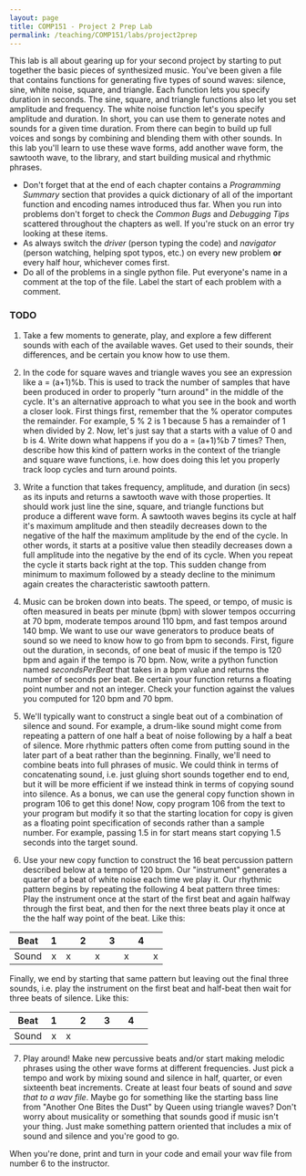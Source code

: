 ```yaml
---
layout: page
title: COMP151 - Project 2 Prep Lab
permalink: /teaching/COMP151/labs/project2prep
---
```


This lab is all about gearing up for your second project by starting to put together the basic pieces of synthesized music. You've been given a file that contains functions for generating five types of sound waves: silence, sine, white noise, square, and triangle. Each function lets you specify duration in seconds. The sine, square, and triangle functions also let you set amplitude and frequency. The white noise function let's you specify amplitude and duration. In short, you can use them to generate notes and sounds for a given time duration. From there can begin to build up full voices and songs by combining and blending them with other sounds. In this lab you'll learn to use these wave forms, add another wave form, the sawtooth wave, to the library, and start building musical and rhythmic phrases.


* Don't forget that at the end of each chapter contains a *Programming Summary* section that provides a quick dictionary of all of the important function and encoding names introduced thus far. When you run into problems don't forget to check the *Common Bugs* and *Debugging Tips* scattered throughout the chapters as well. If you're stuck on an error try looking at these items.
* As always switch the *driver* (person typing the code) and *navigator* (person watching, helping spot typos, etc.) on every new problem **or** every half hour, whichever comes first.
* Do all of the problems in a single python file. Put everyone's name in a comment at the top of the file. Label the start of each problem with a comment.

### TODO

1. Take a few moments to generate, play, and explore a few different sounds with each of the available waves. Get used to their sounds, their differences, and be certain you know how to use them.

2. In the code for square waves and triangle waves you see an expression like a = (a+1)%b. This is used to track the number of samples that have been produced in order to properly "turn around" in the middle of the cycle. It's an alternative approach to what you see in the book and worth a closer look. First things first, remember that the % operator computes the remainder. For example, 5 % 2 is 1 because 5 has a remainder of 1 when divided by 2. Now, let's just say that a starts with a value of 0 and b is 4. Write down what happens if you do a = (a+1)%b 7 times?  Then, describe how this kind of pattern works in the context of the triangle and square wave functions, i.e. how does doing this let you properly track loop cycles and turn around points.

3. Write a function that takes frequency, amplitude, and duration (in secs) as its inputs and returns a sawtooth wave with those properties. It should work just line the sine, square, and triangle functions but produce a different wave form. A sawtooth waves begins its cycle at half it's maximum amplitude and then steadily decreases down to the negative of the half the maximum amplitude by the end of the cycle. In other words, it starts at a positive value then steadily decreases down a full amplitude into the negative by the end of its cycle. When you repeat the cycle it starts back right at the top. This sudden change from minimum to maximum followed by a steady decline to the minimum again creates the characteristic sawtooth pattern.

4. Music can be broken down into beats. The speed, or tempo, of music is often measured in beats per minute (bpm) with slower tempos occurring at 70 bpm, moderate tempos around 110 bpm, and fast tempos around 140 bmp. We want to use our wave generators to produce beats of sound so we need to know how to go from bpm to seconds. First, figure out the duration, in seconds, of one beat of music if the tempo is 120 bpm and again if the tempo is 70 bpm. Now, write a python function named *secondsPerBeat* that takes in a bpm value and returns the number of seconds per beat. Be certain your function returns a floating point number and not an integer. Check your function against the values you computed for 120 bpm and 70 bpm.

5. We'll typically want to construct a single beat out of a combination of silence and sound. For example, a drum-like sound might come from repeating a pattern of one half a beat of noise following by a half a beat of silence. More rhythmic patters often come from putting sound in the later part of a beat rather than the beginning. Finally, we'll need to combine beats into full phrases of music. We could think in terms of concatenating sound, i.e. just gluing short sounds together end to end, but it will be more efficient if we instead think in terms of copying sound into silence. As a bonus, we can use the general copy function shown in program 106 to get this done! Now, copy program 106 from the text to your program but modify it so that the starting location for copy is given as a floating point specification of seconds rather than a sample number. For example, passing 1.5 in for start means start copying 1.5 seconds into the target sound.

6. Use your new copy function to construct the 16 beat percussion pattern described below at a tempo of 120 bpm. Our "instrument" generates a quarter of a beat of white noise each time we play it. Our rhythmic pattern begins by repeating the following 4 beat pattern three times: Play the instrument once at the start of the first beat and again halfway through the first beat, and then for the next three beats play it once at the the half way point of the beat. Like this:

  |Beat | 1 | | 2 | | 3 | | 4 | |
| :--: | :--: | :--: | :--: | :--: | :--: | :--: | :--: | :--: |
|Sound | x | x | | x| | x| | x|

  Finally, we end by starting that same pattern but leaving out the final three sounds, i.e. play the instrument on the first beat and half-beat then wait for three beats of silence. Like this:  

  |Beat | 1 | | 2 | | 3 | | 4 | |
  | :--: | :--: | :--: | :--: | :--: | :--: | :--: | :--: | :--: |
  |Sound | x | x | | | | | | |

7. Play around! Make new percussive beats and/or start making melodic phrases using the other wave forms at different frequencies. Just pick a tempo and work by mixing sound and silence in half, quarter, or even sixteenth beat increments.  Create at least four beats of sound and *save that to a wav file*. Maybe go for something like the starting bass line from "Another One Bites the Dust" by Queen using triangle waves? Don't worry about musicality or something that sounds good if music isn't your thing. Just make something pattern oriented that includes a mix of sound and silence and you're good to go.

When you're done, print and turn in your code and email your wav file from number 6 to the instructor.
